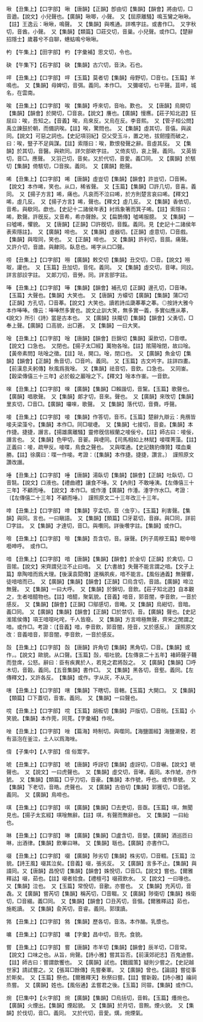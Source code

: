 <!-- { "loadSidebar": true } -->
啾	【丑集上】【口字部】	啾	【唐韻】【正韻】卽由切【集韻】【韻會】將由切，□音遒。【說文】小兒聲也。【廣韻】啾唧，小聲。　又【屈原離騷】鳴玉鸞之啾啾。【註】王逸云：啾啾，鳴聲。　又【集韻】與噍通。詳噍字註。或書作□。　又字秋切，音酋。小聲。　又【集韻】【類篇】□莊交切，音巢。小兒聲。或作□。【楚辭招隱士】歲暮兮不自聊，蟪蛄鳴兮啾啾。

畃	【午集上】【田字部】	畃	【字彙補】思文切，令也。

砄	【午集下】【石字部】	砄	【集韻】古穴切，音決。石也。

哶	【丑集上】【口字部】	哶	【玉篇】莫者切【集韻】母野切，□音乜。【玉篇】羊鳴也。　又【集韻】母婢切，音弭。義同。本作□。　又彌嗟切，乜平聲。苴哶，城名，在雲南。

唉	【丑集上】【口字部】	唉	【集韻】呼來切，音咍。歎也。　又【唐韻】烏開切【集韻】【韻會】於開切，□音哀。【說文】譍也。【廣韻】慢噟。【莊子知北遊】狂屈曰：唉，吾知之。【音義】唉，烏來反。又烏在反。李音熙。　又【管子桓公問】禹立諫鼓於朝，而備訊唉。【註】唉，驚問也。　又【集韻】虛其切，音僖。與誒同。【說文】可惡之詞也。【史記項羽紀】亞父受玉斗，置之地，拔劒撞而破之，曰：唉，豎子不足與謀。【註】索隱曰：唉，歎恨發聲之辭。音虛其反。　又【集韻】於其切，音醫。與欸同。詳欠部欸字註。　又倚亥切，哀上聲。義同。　又英皆切，音□。應聲。　又羽己切，音矣。又於代切，音愛。義□同。　又【廣韻】於駭切【集韻】倚駭切，□音挨。義同。　又【廣韻】飽聲。

唏	【丑集上】【口字部】	唏	【唐韻】虛豈切【集韻】【韻會】許豈切，□音豨。【說文】本作唏，笑也。从口，稀省聲。　又【玉篇】【集韻】□許几切，音喜。義同。　又【揚子方言】唏，痛也。凡哀而不泣曰唏，於方則楚言哀曰唏。【釋文】唏，虛几反。　又【揚子方言】唏，聲也。【釋文】虛几反。　又【集韻】香依切，音希。與欷同。歔也。【史記十二諸侯年表】紂爲象箸而箕子唏。【註】索隱曰：唏，歎聲。許旣反。又音希，希亦聲餘。又【扁鵲傳】噓唏服臆。　又【集韻】一曰噓唏，懼貌。　又【唐韻】【正韻】□許旣切，音餼。義同。見【史記十二諸侯年表索隱註】。　又【廣韻】啼也。　又【集韻】虛器切。【正韻】虛意切，□音戲。【集韻】與咥同，笑也。　又【正韻】啼也。　又【集韻】許利切，音屓。痛聲。　又許介切，音譮。與齂同。臥息也。唏字从口□聲。

唠	【丑集上】【口字部】	嘮	【廣韻】敕交切【集韻】丑交切，□音。【說文】嘮呶，讙也。　又【玉篇】丑加切，音侘。義同。　又【集韻】虛交切，音哮。同詨。詳言部詨字註。　又郞刀切，音勞。同。詳言部字註。

唪	【丑集上】【口字部】	唪	【集韻】【韻會】補孔切【正韻】邊孔切，□音琫。【玉篇】大聲也。【集韻】大笑也。　又【唐韻】方蠓切【廣韻】【集韻】蒲□切【正韻】方孔切，□音菶。【說文】大笑也。讀若詩瓜瓞菶菶之菶。◎按詩大雅今本作唪唪。傳云：唪唪然多實也。說文止訓大笑，無多實一義，多實似應从菶，《說文》所引《詩》當是古本也。　又【廣韻】扶隴切【集韻】【韻會】父勇切，□奉上聲。【廣韻】口高貌，出□蒼。　又【集韻】一曰大笑。

唫	【丑集上】【口字部】	唫	【唐韻】【韻會】巨錦切【集韻】渠飲切，□音噤。【說文】口急也。　又閉也。【揚子太□經】萬物各唫。【註】隂陽唫閉，故曰唫。【黃帝素問】呿唫之徵。【註】呿，開口。唫，閉口也。　又【廣韻】魚金切【集韻】【韻會】【正韻】魚音切，□音吟。義同。　又【玉篇】古文吟字。註詳四畫。【前漢息夫躬傳】秋風爲我唫。　又【集韻】祛音切，音欽。口急也。　又同崟。【穀梁傳僖三十三年】必於殽之巖唫之下。【釋文】唫本作崟。一音欽。

唻	【丑集上】【口字部】	唻	【廣韻】【集韻】□賴諧切，音黧。【玉篇】歌聲也。【廣韻】唱歌聲。　又【集韻】郞才切，音來。聲也。　又【廣韻】來攺切【集韻】里亥切，□音□。【廣韻】囉唻，歌聲。　又【集韻】落代切，音賚。呼聲。

唼	【丑集上】【口字部】	唼	【集韻】作答切，音帀。【玉篇】楚辭九辯云：鳧鴈皆唼夫梁藻兮。【集韻】本作□。同□噈啑。　又【集韻】七接切，音妾。【集韻】本作捷。捷捷，譖言。【揚雄廣離騷】靈修旣信椒蘭之唼佞兮。【註】師古曰：唼佞，譖言也。　又【集韻】色甲切，音翣。與啑同。【司馬相如上林賦】唼喋菁藻。【註】正義曰：唼，疏甲反。唼喋，鳥食之聲也。　又與喋通。【史記魏豹傳贊】喋血乗勝。【註】徐廣曰：喋一作唼。考證：〔【集韻】本作捷。捷捷，讚言。〕　謹照原文讚改譖。 

唾	【丑集上】【口字部】	唾	【唐韻】湯臥切【集韻】【韻會】【正韻】吐臥切，□音毻。【說文】口液也。【禮曲禮】讓食不唾。又【內則】不敢唾洟。【左傳僖三十三年】不顧而唾。　【說文】本作□。或作涶【廣韻】作涶。涶字作水□。考證：〔【左傳僖二十三年】不顧而唾。〕　謹照原文二十三年改三十三年。 

啈	【丑集上】【口字部】	啈	【集韻】亨孟切，音〈虫亨〉。【玉篇】利害聲。【集韻】與同。言也。一曰瞋語。　又【集韻】【類篇】□牙葛切，音嶭。與□同，詳前□字註。　又【集韻】才達切，音□。與囋同。詳後囋字註。【集韻】或作□。

啽	【丑集上】【口字部】	啽	【集韻】吾含切，音。寐聲。【列子周穆王篇】眠中啽囈呻呼。　或作□。

喑	【丑集上】【口字部】	喑	【唐韻】【集韻】【韻會】於金切【正韻】於禽切，□音隂。【說文】宋齊謂兒泣不止曰喑。　又【六書故】失聲不能言謂之喑。【文子上篇】臯陶喑而爲大理。【後漢袁閎傳】遂稱夙疾，喑不能言。【風俗通義】無聲響，徒喑喑而已。　又【廣韻】【集韻】【韻會】【正韻】□烏含切，音諳。【廣韻】啼泣無聲。　又【集韻】一曰大呼。　又【集韻】於錦切，音飲。【莊子知北遊】自本觀之，生者喑醷物也。【註】喑醷，聚氣貌。【音義】喑音，郭音闇，李音飲，一音於感反。　又【集韻】【韻會】【正韻】□鄔感切，音晻。又【集韻】烏紺切，音暗。義□同。　又【廣韻】【集韻】【韻會】【正韻】□於禁切，音。【廣韻】聲也。【史記淮隂侯傳】項王喑噁叱咤，千人皆廢。　又【集韻】方言啼極無聲，齊宋之閒謂之喑。或作□。考證：〔【音義】喑，李音飲，郭音闇，陸音，又於感反。〕　謹照原文改：音義喑音，郭音闇，李音飲，一音於感反。 

嗀	【丑集上】【口字部】	嗀	【唐韻】許角切【集韻】黑角切，□音。【集韻】或作，。【說文】歐貌。从口聲。【玉篇】嗀，嘔吐貌。【左傳哀二十五年】褚師聲子韈而登席，公怒。辭曰：臣有疾異於人，若見之君將嗀之。　又【廣韻】【集韻】□呼木切，音榖。義同。【五音集韻】書作□。　又【集韻】黑各切，音壑。義同。【左傳釋文】，又許各反。　【集韻】或作。字从灰，不从灭。

嗐	【丑集上】【口字部】	嗐	【集韻】下瞎切，音轄。【玉篇】大開口。　又【集韻】【類篇】□下蓋切，音害。義同。　又【集韻】一曰聲也。

唍	【丑集上】【口字部】	唍	【玉篇】胡板切【集韻】戸版切，□音皖。【玉篇】小笑貌。【集韻】本作莞，同莧。【字彙補】作唲。

唑	【丑集上】【口字部】	唑	【篇海】時制切。與噬同。【海鹽圖經】海鹽潮發，若有漚泡在釜泣，土人以爲海唑。

俼	【子集中】【人字部】	俼	俗鬻字。

唬	【丑集上】【口字部】	唬	【唐韻】呼訝切【集韻】虛訝切，□音嚇。【說文】嗁聲也。　又【說文】一曰虎聲也。　又【集韻】虛交切，音哮。義同。本作虓，亦作猇。　又【集韻】【類篇】□乎刀切，音豪。【集韻】本作號，呼也。或作臯號。　又【集韻】下老切，音皓。虎聲也。　又【廣韻】古伯切【集韻】郭獲切，□音虢。義同。　又【廣韻】鳥啼也。

唭	【丑集上】【口字部】	唭	【廣韻】【集韻】□去吏切，音亟。【玉篇】唭，無聞見也。【揚子太玄經】唭唫無辭。【註】唭，有聲而無辭也。　又【集韻】一曰紿也。

啉	【丑集上】【口字部】	啉	【廣韻】【集韻】□盧含切，音婪。【廣韻】酒巡匝曰啉，出酒律。【集韻】飲畢曰啉。　又【集韻】聒也。【廣韻】亦書作□。

啜	【丑集上】【口字部】	啜	【廣韻】陟劣切【集韻】株劣切，□音輟。【玉篇】泣貌。【詩王風】啜其泣矣。【音義】啜，張劣反。　又【廣韻】言多不止。【集韻】與諁同。又【唐韻】昌悅切【集韻】【韻會】姝悅切，□音□。【說文】嘗也。【爾雅釋詁】啜，茹也。【註】啜者拾食。【禮檀弓】啜菽飲水。　又【說文】一曰喙也。　又【集韻】泣也。　又【玉篇】常悅切，音歠。亦嘗也。　又【集韻】充芮切，音毳。又【廣韻】嘗芮切【集韻】稱芮切，□音畷。又【廣韻】陟衛切【集韻】株衛切，□音綴。義□同。　又【集韻】【韻會】□丑芮切，音惙。【爾雅釋詁】茹也，施乾讀。　又【集韻】兪芮切，音睿。義同。郭璞讀。

嗠	【丑集上】【口字部】	嗠	【集韻】歷各切，音洛。本作酪。乳漿也。

嘃	【丑集上】【口字部】	嘃	【字彙】昌中切，音充。食貌。

嘗	【丑集上】【口字部】	嘗	【唐韻】市羊切【集韻】【韻會】辰羊切，□音常。【說文】口味之也。从旨，尙聲。【詩小雅】嘗其旨否。【前漢郊祀志】百鬼迪嘗。【註】師古曰：嘗謂歆饗也。　又【廣韻】試也。【戰國策】疑則少嘗之。【史記越世家】請試嘗之。又【張耳□餘傳】先嘗秦軍。　又【廣韻】曾也。【論語】嘗從事於斯矣。　又【玉篇】祭也。【爾雅釋天】秋祭曰嘗。【註】嘗新穀。【詩小雅】禴祠烝嘗。　又【廣韻】姓也。【風俗通】孟嘗君之後。【玉篇】同甞。【集韻】或作□。

焥	【巳集中】【火字部】	焥	【廣韻】【集韻】□烏括切，音斡。【玉篇】爡焥也。【廣韻】火煙出。【集韻】煙起貌。　又【集韻】於月切，音黦。煙火貌。　又【集韻】於伐切，音□。義同。　又於代切，音愛。燤，焥煙氣。

